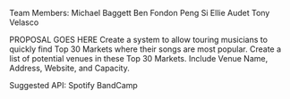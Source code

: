 Team Members:
Michael Baggett
Ben Fondon
Peng Si
Ellie Audet
Tony Velasco

PROPOSAL GOES HERE
Create a system to allow touring musicians to quickly find Top 30 Markets where their songs are most popular.
Create a list of potential venues in these Top 30 Markets. Include Venue Name, Address, Website, and Capacity.

Suggested API:
Spotify
BandCamp
